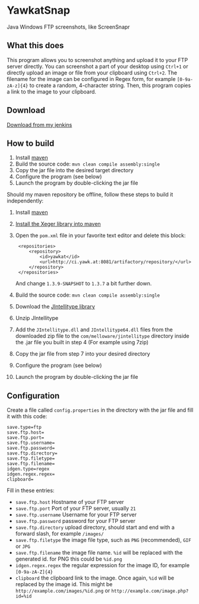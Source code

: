 YawkatSnap
==========

Java Windows FTP screenshots, like ScreenSnapr

What this does
--------------

This program allows you to screenshot anything and upload it to your FTP server directly. You can screenshot a part of your desktop using `Ctrl+1` or directly upload an image or file from your clipboard using `Ctrl+2`. The filename for the image can be configured in Regex form, for example `[0-9a-zA-z]{4}` to create a random, 4-character string. Then, this program copies a link to the image to your clipboard.

Download
--------

[Download from my jenkins](http://ci.yawk.at/job/YawkatSnap/)

How to build
------------

1. Install [maven](http://maven.apache.org/)
2. Build the source code: `mvn clean compile assembly:single`
3. Copy the jar file into the desired target directory
4. Configure the program (see below)
5. Launch the program by double-clicking the jar file

Should my maven repository be offline, follow these steps to build it independently:

1. Install [maven](http://maven.apache.org/)
2. [Install the Xeger library into maven](http://www.hrupin.com/2012/01/how-to-use-xeger-lib-with-maven)
3. Open the `pom.xml` file in your favorite text editor and delete this block:
	
		<repositories>
			<repository>
				<id>yawkat</id>
				<url>http://ci.yawk.at:8081/artifactory/repository/</url>
			</repository>
		</repositories>
	
    And change `1.3.9-SNAPSHOT` to `1.3.7` a bit further down.
4. Build the source code: `mvn clean compile assembly:single`
5. Download the [JIntellitype library](https://code.google.com/p/jintellitype/downloads/detail?name=jintellitype-1.3.7-dist.zip&can=2&q=)
6. Unzip JIntellitype
7. Add the `JIntellitype.dll` and `JIntellitype64.dll` files from the downloaded zip file to the `com/melloware/jintellitype` directory inside the .jar file you built in step 4 (For example using 7zip)
8. Copy the jar file from step 7 into your desired directory
9. Configure the program (see below)
10. Launch the program by double-clicking the jar file


Configuration
-------------

Create a file called `config.properties` in the directory with the jar file and fill it with this code:
    
    save.type=ftp
    save.ftp.host=
    save.ftp.port=
    save.ftp.username=
    save.ftp.password=
    save.ftp.directory=
    save.ftp.filetype=
    save.ftp.filename=
    idgen.type=regex
    idgen.regex.regex=
    clipboard=

Fill in these entries:
 
 - `save.ftp.host` Hostname of your FTP server
 - `save.ftp.port` Port of your FTP server, usually `21`
 - `save.ftp.username` Username for your FTP server
 - `save.ftp.password` password for your FTP server
 - `save.ftp.directory` upload directory, should start and end with a forward slash, for example `/images/`
 - `save.ftp.filetype` the image file type, such as `PNG` (recommended), `GIF` or `JPG`
 - `save.ftp.filename` the image file name. `%id` will be replaced with the generated id. for PNG this could be `%id.png`
 - `idgen.regex.regex` the regular expression for the image ID, for example `[0-9a-zA-Z]{4}`
 - `clipboard` the clipboard link to the image. Once again, `%id` will be replaced by the image id. This might be `http://example.com/images/%id.png` or `http://example.com/image.php?id=%id`